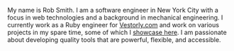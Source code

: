My name is Rob Smith. I am a software engineer in New York City with a focus in web technologies and a background in mechanical engineering. I currently work as a Ruby engineer for [Vestorly.com](https://www.vestorly.com) and work on various projects in my spare time, some of which I [showcase here](/projects). I am passionate about developing quality tools that are powerful, flexible, and accessible.
